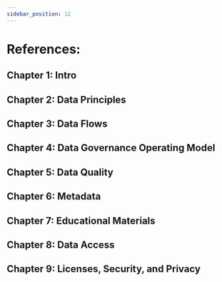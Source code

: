 ```yaml
---
sidebar_position: 12
---
```


# References: 

## Chapter 1: Intro
[^1]: https://www.nature.com/articles/sdata201618
[^2]: https://cloud.google.com/learn/what-is-data-governance

## Chapter 2: Data Principles 
[^1]: https://www.nature.com/articles/sdata201618
[^2]: https://acsess.onlinelibrary.wiley.com/doi/full/10.1002/agj2.21017?af=R
[^3]: https://learn.microsoft.com/en-us/sql/relational-databases/views/views?view=sql-server-ver16
[^4]: https://www.thelancet.com/journals/lancet/article/PIIS0140-6736(16)30388-9/fulltext

## Chapter 3: Data Flows


## Chapter 4: Data Governance Operating Model
[^1]: https://acsess.onlinelibrary.wiley.com/doi/full/10.1002/agj2.21017?af=R
[^2]: Working groups and description of responsibilites taken from the GBADs Bill and Melinda Gates Investment Document 2022
[^3]: https://tdan.com/the-non-invasive-data-governanceo-operating-model/12210

## Chapter 5: Data Quality 

## Chapter 6: Metadata 

## Chapter 7: Educational Materials
[^1]: https://www.jstatsoft.org/article/view/v059i10

## Chapter 8: Data Access

## Chapter 9: Licenses, Security, and Privacy


<!-- Bibliography
============

Research Data Alliance International Indigenous Data Sovereignty Interest Group. (September 2019). “CARE Principles for Indigenous Data Governance.” The Global Indigenous Data Alliance. GIDA-global.org

Stevens GA, Alkema L, Black RE, Boerma JT, Collins GS, Ezzati M, et al.
Guidelines for accurate and transparent health estimates reporting: The GATHER statement. Lancet. 2016. doi: http://dx.doi.org/10.1016/S0140-6736(16)30388-9

Stevens GA, Alkema L, Black RE, Boerma JT, Collins GS, Ezzati M, et al.
Guidelines for accurate and transparent health estimates reporting: The GATHER statement. PLOS Med.2016. doi: http://dx.doi.org/10.1371/journal.pmed.1002056 -->

